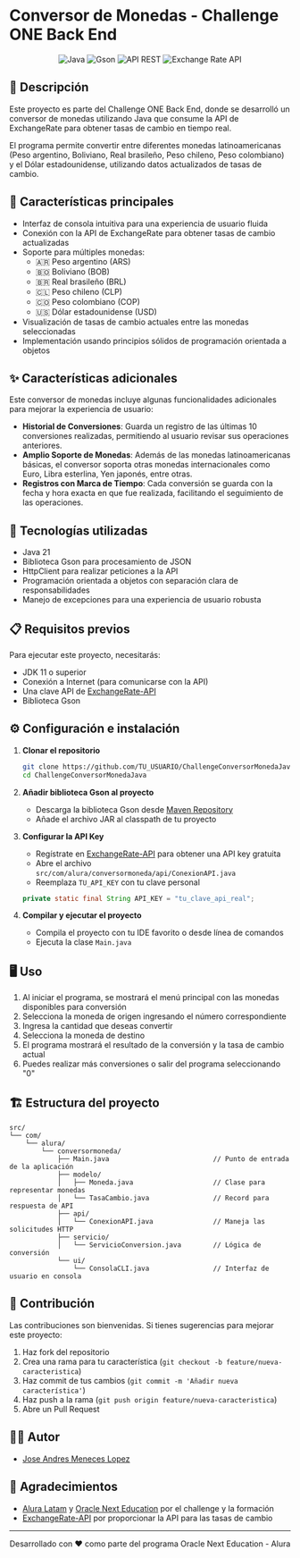 # Conversor de Monedas - Challenge ONE Back End

<div align="center">
  <img src="https://img.shields.io/badge/Java-ED8B00?style=for-the-badge&logo=java&logoColor=white" alt="Java">
  <img src="https://img.shields.io/badge/Gson-4285F4?style=for-the-badge&logo=google&logoColor=white" alt="Gson">
  <img src="https://img.shields.io/badge/API-REST-009688?style=for-the-badge&logoColor=white" alt="API REST">
  <img src="https://img.shields.io/badge/Exchange_Rate_API-0FAAFF?style=for-the-badge&logoColor=white" alt="Exchange Rate API">
</div>

## 📝 Descripción

Este proyecto es parte del Challenge ONE Back End, donde se desarrolló un conversor de monedas utilizando Java que consume la API de ExchangeRate para obtener tasas de cambio en tiempo real.

El programa permite convertir entre diferentes monedas latinoamericanas (Peso argentino, Boliviano, Real brasileño, Peso chileno, Peso colombiano) y el Dólar estadounidense, utilizando datos actualizados de tasas de cambio.
## 🚀 Características principales

- Interfaz de consola intuitiva para una experiencia de usuario fluida
- Conexión con la API de ExchangeRate para obtener tasas de cambio actualizadas
- Soporte para múltiples monedas:
    - 🇦🇷 Peso argentino (ARS)
    - 🇧🇴 Boliviano (BOB)
    - 🇧🇷 Real brasileño (BRL)
    - 🇨🇱 Peso chileno (CLP)
    - 🇨🇴 Peso colombiano (COP)
    - 🇺🇸 Dólar estadounidense (USD)
- Visualización de tasas de cambio actuales entre las monedas seleccionadas
- Implementación usando principios sólidos de programación orientada a objetos

## ✨ Características adicionales

Este conversor de monedas incluye algunas funcionalidades adicionales para mejorar la experiencia de usuario:

- **Historial de Conversiones**: Guarda un registro de las últimas 10 conversiones realizadas, permitiendo al usuario revisar sus operaciones anteriores.
- **Amplio Soporte de Monedas**: Además de las monedas latinoamericanas básicas, el conversor soporta otras monedas internacionales como Euro, Libra esterlina, Yen japonés, entre otras.
- **Registros con Marca de Tiempo**: Cada conversión se guarda con la fecha y hora exacta en que fue realizada, facilitando el seguimiento de las operaciones.

## 🔧 Tecnologías utilizadas

- Java 21
- Biblioteca Gson para procesamiento de JSON
- HttpClient para realizar peticiones a la API
- Programación orientada a objetos con separación clara de responsabilidades
- Manejo de excepciones para una experiencia de usuario robusta

## 📋 Requisitos previos

Para ejecutar este proyecto, necesitarás:

- JDK 11 o superior
- Conexión a Internet (para comunicarse con la API)
- Una clave API de [ExchangeRate-API](https://www.exchangerate-api.com/)
- Biblioteca Gson

## ⚙️ Configuración e instalación

1. **Clonar el repositorio**
   ```bash
   git clone https://github.com/TU_USUARIO/ChallengeConversorMonedaJava.git
   cd ChallengeConversorMonedaJava
   ```

2. **Añadir biblioteca Gson al proyecto**
    - Descarga la biblioteca Gson desde [Maven Repository](https://mvnrepository.com/artifact/com.google.code.gson/gson)
    - Añade el archivo JAR al classpath de tu proyecto

3. **Configurar la API Key**
    - Regístrate en [ExchangeRate-API](https://www.exchangerate-api.com/) para obtener una API key gratuita
    - Abre el archivo `src/com/alura/conversormoneda/api/ConexionAPI.java`
    - Reemplaza `TU_API_KEY` con tu clave personal
   ```java
   private static final String API_KEY = "tu_clave_api_real";
   ```

4. **Compilar y ejecutar el proyecto**
    - Compila el proyecto con tu IDE favorito o desde línea de comandos
    - Ejecuta la clase `Main.java`

## 🖥️ Uso

1. Al iniciar el programa, se mostrará el menú principal con las monedas disponibles para conversión
2. Selecciona la moneda de origen ingresando el número correspondiente
3. Ingresa la cantidad que deseas convertir
4. Selecciona la moneda de destino
5. El programa mostrará el resultado de la conversión y la tasa de cambio actual
6. Puedes realizar más conversiones o salir del programa seleccionando "0"

## 🏗️ Estructura del proyecto

```
src/
└── com/
    └── alura/
        └── conversormoneda/
            ├── Main.java                          // Punto de entrada de la aplicación
            ├── modelo/
            │   ├── Moneda.java                    // Clase para representar monedas
            │   └── TasaCambio.java                // Record para respuesta de API
            ├── api/
            │   └── ConexionAPI.java               // Maneja las solicitudes HTTP
            ├── servicio/
            │   └── ServicioConversion.java        // Lógica de conversión
            └── ui/
                └── ConsolaCLI.java                // Interfaz de usuario en consola
```

## 🤝 Contribución

Las contribuciones son bienvenidas. Si tienes sugerencias para mejorar este proyecto:

1. Haz fork del repositorio
2. Crea una rama para tu característica (`git checkout -b feature/nueva-caracteristica`)
3. Haz commit de tus cambios (`git commit -m 'Añadir nueva característica'`)
4. Haz push a la rama (`git push origin feature/nueva-caracteristica`)
5. Abre un Pull Request

## 👨‍💻 Autor

- [Jose Andres Meneces Lopez](https://github.com/Jandres25)

## 🙏 Agradecimientos

- [Alura Latam](https://www.aluracursos.com/) y [Oracle Next Education](https://www.oracle.com/mx/education/oracle-next-education/) por el challenge y la formación
- [ExchangeRate-API](https://www.exchangerate-api.com/) por proporcionar la API para las tasas de cambio

---

<div align="center">
  <p>Desarrollado con ❤️ como parte del programa Oracle Next Education - Alura</p>
</div>